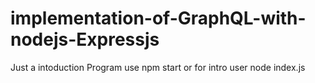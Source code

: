 # implementation-of-GraphQL-with-nodejs-Expressjs


Just a intoduction Program 
use npm start
or for intro user node
index.js
